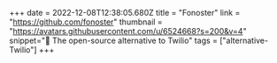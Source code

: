 +++
date = 2022-12-08T12:38:05.680Z
title = "Fonoster"
link = "https://github.com/fonoster"
thumbnail = "https://avatars.githubusercontent.com/u/6524668?s=200&v=4"
snippet="🚀 The open-source alternative to Twilio"
tags = ["alternative-Twilio"]
+++
